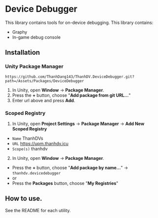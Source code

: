 # Device Debugger
This library contains tools for on-device debugging.
This library contains:
- Graphy
- In-game debug console

## Installation
### Unity Package Manager
```
https://github.com/ThanhDang143/ThanhDV.DeviceDebugger.git?path=/Assets/Packages/DeviceDebugger
```

1. In Unity, open **Window** → **Package Manager**.
2. Press the **+** button, choose "**Add package from git URL...**"
3. Enter url above and press **Add**.

### Scoped Registry

1. In Unity, open **Project Settings** → **Package Manager** → **Add New Scoped Registry**
- ``Name`` ThanhDVs
- ``URL`` https://upm.thanhdv.icu
- ``Scope(s)`` thanhdv

2. In Unity, open **Window** → **Package Manager**.
- Press the **+** button, choose "**Add package by name...**" → ``thanhdv.devicedebugger``
- or
- Press the **Packages** button, choose "**My Registries**"

## How to use.
See the README for each utility.